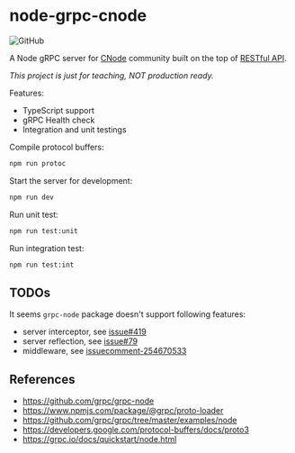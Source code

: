 # node-grpc-cnode

![GitHub](https://img.shields.io/github/license/mrdulin/node-grpc-cnode)

A Node gRPC server for [CNode](https://cnodejs.org) community built on the top of [RESTful API](https://cnodejs.org/api).

_This project is just for teaching, NOT production ready._

Features:

- TypeScript support
- gRPC Health check
- Integration and unit testings

Compile protocol buffers:

```bash
npm run protoc
```

Start the server for development:

```bash
npm run dev
```

Run unit test:

```bash
npm run test:unit
```

Run integration test:

```bash
npm run test:int
```

## TODOs

It seems `grpc-node` package doesn't support following features:

- server interceptor, see [issue#419](https://github.com/grpc/grpc-node/issues/419)
- server reflection, see [issue#79](https://github.com/grpc/grpc-node/issues/79)
- middleware, see [issuecomment-254670533](https://github.com/grpc/grpc/issues/8394#issuecomment-254670533)

## References

- https://github.com/grpc/grpc-node
- https://www.npmjs.com/package/@grpc/proto-loader
- https://github.com/grpc/grpc/tree/master/examples/node
- https://developers.google.com/protocol-buffers/docs/proto3
- https://grpc.io/docs/quickstart/node.html
